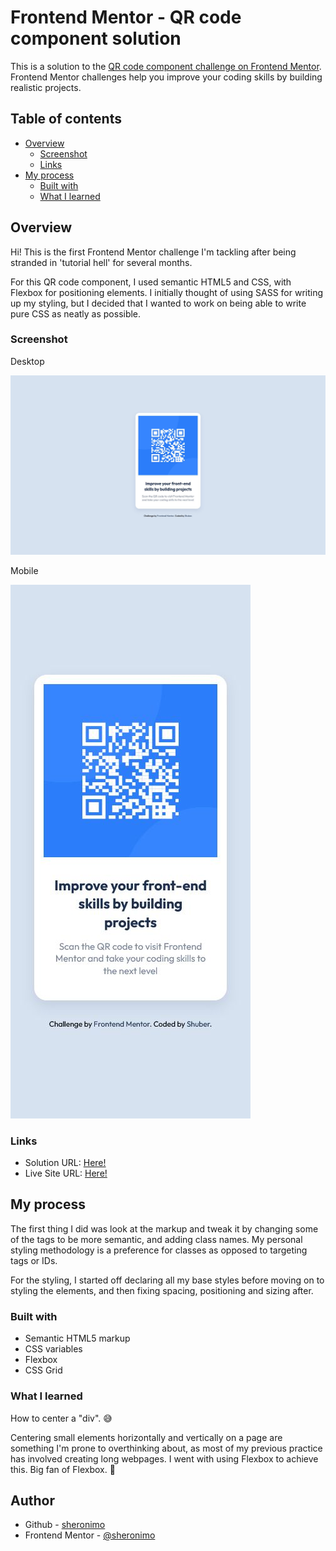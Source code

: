 # Frontend Mentor - QR code component solution

This is a solution to the [QR code component challenge on Frontend Mentor](https://www.frontendmentor.io/challenges/qr-code-component-iux_sIO_H). Frontend Mentor challenges help you improve your coding skills by building realistic projects.

## Table of contents

- [Overview](#overview)
  - [Screenshot](#screenshot)
  - [Links](#links)
- [My process](#my-process)
  - [Built with](#built-with)
  - [What I learned](#what-i-learned)

## Overview

Hi! This is the first Frontend Mentor challenge I'm tackling after being stranded in 'tutorial hell' for several months.

For this QR code component, I used semantic HTML5 and CSS, with Flexbox for positioning elements. I initially thought of using SASS for writing up my styling, but I decided that I wanted to work on being able to write pure CSS as neatly as possible.

### Screenshot

Desktop

![](./screenshots/screenshot_desktop.jpg)

Mobile

![](./screenshots/screenshot_mobile.jpg)

### Links

- Solution URL: [Here!](https://github.com/sheronimo/frontendmentor-qrcode)
- Live Site URL: [Here!](https://sheronimo.github.io/frontendmentor-qrcode)

## My process

The first thing I did was look at the markup and tweak it by changing some of the tags to be more semantic, and adding class names. My personal styling methodology is a preference for classes as opposed to targeting tags or IDs.

For the styling, I started off declaring all my base styles before moving on to styling the elements, and then fixing spacing, positioning and sizing after.

### Built with

- Semantic HTML5 markup
- CSS variables
- Flexbox
- CSS Grid

### What I learned

How to center a "div". 😅

Centering small elements horizontally and vertically on a page are something I'm prone to overthinking about, as most of my previous practice has involved creating long webpages. I went with using Flexbox to achieve this. Big fan of Flexbox. 🌹

## Author

- Github - [sheronimo](https://github.com/sheronimo)
- Frontend Mentor - [@sheronimo](https://www.frontendmentor.io/profile/sheronimo)
